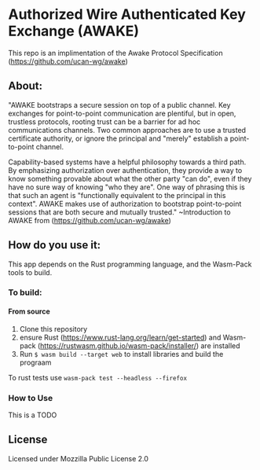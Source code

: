 # Authorized Wire Authenticated Key Exchange (AWAKE)
This repo is an implimentation of the Awake Protocol Specification (https://github.com/ucan-wg/awake)

## About:
"AWAKE bootstraps a secure session on top of a public channel. Key exchanges for point-to-point communication are plentiful, but in open, trustless protocols, rooting trust can be a barrier for ad hoc communications channels. Two common approaches are to use a trusted certificate authority, or ignore the principal and "merely" establish a point-to-point channel.

Capability-based systems have a helpful philosophy towards a third path. By emphasizing authorization over authentication, they provide a way to know something provable about what the other party "can do", even if they have no sure way of knowing "who they are". One way of phrasing this is that such an agent is "functionally equivalent to the principal in this context". AWAKE makes use of authorization to bootstrap point-to-point sessions that are both secure and mutually trusted." ~Introduction to AWAKE from (https://github.com/ucan-wg/awake)

## How do you use it:

This app depends on the Rust programming language, and the Wasm-Pack tools to build.

### To build:
  
#### From source
1. Clone this repository
1. ensure Rust (https://www.rust-lang.org/learn/get-started) and Wasm-pack (https://rustwasm.github.io/wasm-pack/installer/) are installed
1. Run `$ wasm build --target web` to install libraries and build the prograam

To rust tests use `wasm-pack test --headless --firefox`

### How to Use
This is a TODO

## License
Licensed under Mozzilla Public License 2.0